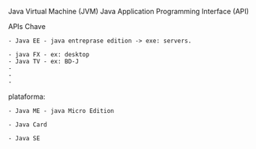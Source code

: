 
Java Virtual Machine (JVM)
Java Application Programming Interface (API)

APIs Chave

	- Java EE - java entreprase edition -> exe: servers.

	- java FX - ex: desktop
	- Java TV - ex: BD-J
	-
	-	
	-


plataforma:

	- Java ME - java Micro Edition 

	- Java Card

	- Java SE

